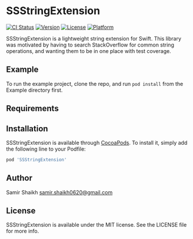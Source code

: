 # SSStringExtension

[![CI Status](https://img.shields.io/travis/Samir/SSStringExtension.svg?style=flat)](https://travis-ci.org/Samir/SSStringExtension)
[![Version](https://img.shields.io/cocoapods/v/SSStringExtension.svg?style=flat)](https://cocoapods.org/pods/SSStringExtension)
[![License](https://img.shields.io/cocoapods/l/SSStringExtension.svg?style=flat)](https://cocoapods.org/pods/SSStringExtension)
[![Platform](https://img.shields.io/cocoapods/p/SSStringExtension.svg?style=flat)](https://cocoapods.org/pods/SSStringExtension)

SSStringExtension is a lightweight string extension for Swift. This library was motivated by having to search StackOverflow for common string operations, and wanting them to be in one place with test coverage.

## Example

To run the example project, clone the repo, and run `pod install` from the Example directory first.

## Requirements

## Installation

SSStringExtension is available through [CocoaPods](https://cocoapods.org). To install
it, simply add the following line to your Podfile:

```ruby
pod 'SSStringExtension'
```

## Author

Samir Shaikh
samir.shaikh0620@gmail.com

## License

SSStringExtension is available under the MIT license. See the LICENSE file for more info.
